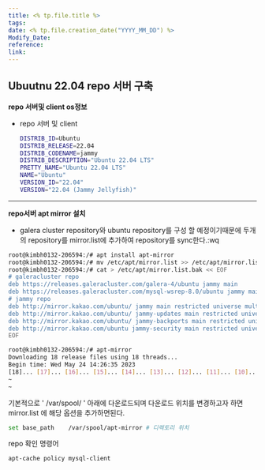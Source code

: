 ```yaml
---
title: <% tp.file.title %>
tags: 
date: <% tp.file.creation_date("YYYY_MM_DD") %>
Modify_Date: 
reference: 
link:
---
```



## Ubuutnu 22.04 repo 서버 구축

**repo 서버및 client os정보**

- repo 서버 및 client

  ```bash
  DISTRIB_ID=Ubuntu
  DISTRIB_RELEASE=22.04
  DISTRIB_CODENAME=jammy
  DISTRIB_DESCRIPTION="Ubuntu 22.04 LTS"
  PRETTY_NAME="Ubuntu 22.04 LTS"
  NAME="Ubuntu"
  VERSION_ID="22.04"
  VERSION="22.04 (Jammy Jellyfish)"
  ```

---

**repo서버 apt mirror 설치**

- galera cluster repository와 ubuntu repository를 구성 할 예정이기때문에 두개의 repository를 mirror.list에 추가하여 repository를 sync한다.:wq

```bash
root@kimbh0132-206594:/# apt install apt-mirror
root@kimbh0132-206594:/# mv /etc/apt/mirror.list >> /etc/apt/mirror.list.bak
root@kimbh0132-206594:/# cat > /etc/apt/mirror.list.bak << EOF
# galeracluster repo
deb https://releases.galeracluster.com/galera-4/ubuntu jammy main
deb https://releases.galeracluster.com/mysql-wsrep-8.0/ubuntu jammy main
# jammy repo
deb http://mirror.kakao.com/ubuntu/ jammy main restricted universe multiverse
deb http://mirror.kakao.com/ubuntu/ jammy-updates main restricted universe multiverse
deb http://mirror.kakao.com/ubuntu/ jammy-backports main restricted universe multiverse
deb http://mirror.kakao.com/ubuntu jammy-security main restricted universe multiverse
EOF

root@kimbh0132-206594:/# apt-mirror
Downloading 18 release files using 18 threads...
Begin time: Wed May 24 14:26:35 2023
[18]... [17]... [16]... [15]... [14]... [13]... [12]... [11]... [10]... [9]... [8]... [7]... [6]... [5]... [4]... [3]... [2]... [1]... [0]...
~
~
```

기본적으로 ' /var/spool/ ' 아래에 다운로드되며 다운로드 위치를 변경하고자 하면 mirror.list 에 해당 옵션을 추가하면된다.

```bash
set base_path    /var/spool/apt-mirror # 디렉토리 위치
```

repo 확인 명령어

```bash
apt-cache policy mysql-client
```

